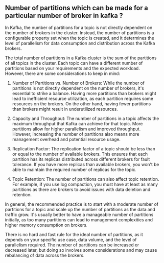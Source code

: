 ## Number of partitions which can be made for a particular number of broker in kafka ? 

In Kafka, the number of partitions for a topic is not directly dependent on the number of brokers in the cluster. Instead, the number of partitions is a configurable property set when the topic is created, and it determines the level of parallelism for data consumption and distribution across the Kafka brokers.

The total number of partitions in a Kafka cluster is the sum of the partitions of all topics in the cluster. Each topic can have a different number of partitions based on your requirements and the expected workload. However, there are some considerations to keep in mind:

1. Number of Partitions vs. Number of Brokers: While the number of partitions is not directly dependent on the number of brokers, it's essential to strike a balance. Having more partitions than brokers might lead to inefficient resource utilization, as each partition requires some resources on the brokers. On the other hand, having fewer partitions than brokers might result in underutilized resources.

2. Capacity and Throughput: The number of partitions in a topic affects the maximum throughput that Kafka can achieve for that topic. More partitions allow for higher parallelism and improved throughput. However, increasing the number of partitions also means more management overhead and potential resource usage.

3. Replication Factor: The replication factor of a topic should be less than or equal to the number of available brokers. This ensures that each partition has its replicas distributed across different brokers for fault tolerance. If you have more replicas than available brokers, you won't be able to maintain the required number of replicas for the topic.

4. Topic Retention: The number of partitions can also affect topic retention. For example, if you use log compaction, you must have at least as many partitions as there are brokers to avoid issues with data deletion and retention.

In general, the recommended practice is to start with a moderate number of partitions for a topic and scale up the number of partitions as the data and traffic grow. It's usually better to have a manageable number of partitions initially, as too many partitions can lead to management complexities and higher memory consumption on brokers.

There is no hard and fast rule for the ideal number of partitions, as it depends on your specific use case, data volume, and the level of parallelism required. The number of partitions can be increased or decreased later, but doing so involves some considerations and may cause rebalancing of data across the brokers.



